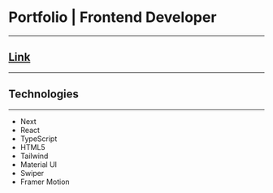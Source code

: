 # Portfolio | Frontend Developer
***
## [Link](https://pavlo-trofymovych-portfolio.vercel.app/)
***
## Technologies
***
* Next
* React
* TypeScript
* HTML5
* Tailwind
* Material UI
* Swiper
* Framer Motion